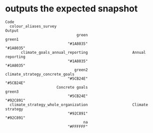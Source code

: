 # outputs the expected snapshot

    Code
      colour_aliases_survey
    Output
                                    green                              green1 
                                "#1A8035"                           "#1A8035" 
           climate_goals_annual_reporting                    Annual reporting 
                                "#1A8035"                           "#1A8035" 
                                   green2     climate_strategy_concrete_goals 
                                "#5CB24E"                           "#5CB24E" 
                           Concrete goals                              green3 
                                "#5CB24E"                           "#92C891" 
      climate_strategy_whole_organization                    Climate strategy 
                                "#92C891"                           "#92C891" 
                                       na 
                                "#FFFFFF" 

